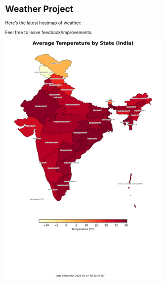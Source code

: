 # Weather Project

Here’s the latest heatmap of weather:

Feel free to leave feedback/improvements.

![India Heatmap](docs/assets/india_heatmap.png?v=FEFC77)
